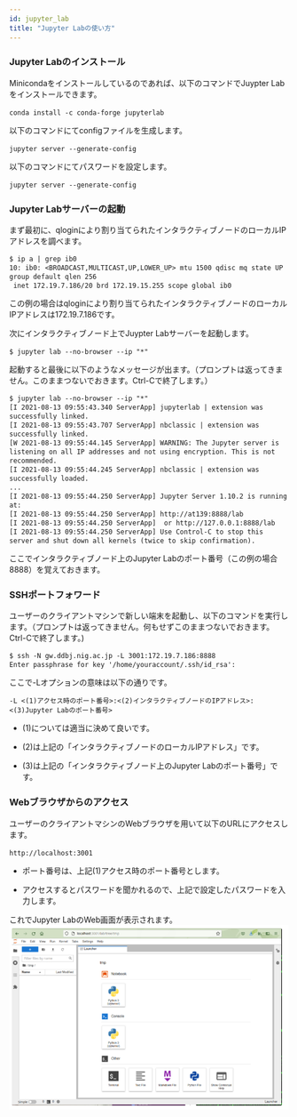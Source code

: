 ```yaml
---
id: jupyter_lab
title: "Jupyter Labの使い方"
---
```


### Jupyter Labのインストール

Minicondaをインストールしているのであれば、以下のコマンドでJuypter Labをインストールできます。

` conda install -c conda-forge jupyterlab `

以下のコマンドにてconfigファイルを生成します。

` jupyter server --generate-config `

以下のコマンドにてパスワードを設定します。

` jupyter server --generate-config `


### Jupyter Labサーバーの起動

まず最初に、qloginにより割り当てられたインタラクティブノードのローカルIPアドレスを調べます。

```
$ ip a | grep ib0 
10: ib0: <BROADCAST,MULTICAST,UP,LOWER_UP> mtu 1500 qdisc mq state UP group default qlen 256 
 inet 172.19.7.186/20 brd 172.19.15.255 scope global ib0
``` 

この例の場合はqloginにより割り当てられたインタラクティブノードのローカルIPアドレスは172.19.7.186です。
 
  
  
次にインタラクティブノード上でJuypter Labサーバーを起動します。

` $ jupyter lab --no-browser --ip "*" `

起動すると最後に以下のようなメッセージが出ます。（プロンプトは返ってきません。このままつないでおきます。Ctrl-Cで終了します。）

```
$ jupyter lab --no-browser --ip "*"
[I 2021-08-13 09:55:43.340 ServerApp] jupyterlab | extension was successfully linked.
[I 2021-08-13 09:55:43.707 ServerApp] nbclassic | extension was successfully linked.
[W 2021-08-13 09:55:44.145 ServerApp] WARNING: The Jupyter server is listening on all IP addresses and not using encryption. This is not recommended.
[I 2021-08-13 09:55:44.245 ServerApp] nbclassic | extension was successfully loaded.
...
[I 2021-08-13 09:55:44.250 ServerApp] Jupyter Server 1.10.2 is running at:
[I 2021-08-13 09:55:44.250 ServerApp] http://at139:8888/lab
[I 2021-08-13 09:55:44.250 ServerApp]  or http://127.0.0.1:8888/lab
[I 2021-08-13 09:55:44.250 ServerApp] Use Control-C to stop this server and shut down all kernels (twice to skip confirmation).

```

ここでインタラクティブノード上のJupyter Labのポート番号（この例の場合8888）を覚えておきます。


### SSHポートフォワード

ユーザーのクライアントマシンで新しい端末を起動し、以下のコマンドを実行します。（プロンプトは返ってきません。何もせずこのままつないでおきます。Ctrl-Cで終了します。)

```
$ ssh -N gw.ddbj.nig.ac.jp -L 3001:172.19.7.186:8888 
Enter passphrase for key '/home/youraccount/.ssh/id_rsa': 
```

ここで-Lオプションの意味は以下の通りです。

` -L <(1)アクセス時のポート番号>:<(2)インタラクティブノードのIPアドレス>:<(3)Jupyter Labのポート番号> `

- (1)については適当に決めて良いです。

- (2)は上記の「インタラクティブノードのローカルIPアドレス」です。

- (3)は上記の「インタラクティブノード上のJupyter Labのポート番号」です。


### Webブラウザからのアクセス

ユーザーのクライアントマシンのWebブラウザを用いて以下のURLにアクセスします。

` http://localhost:3001 `

- ポート番号は、上記(1)アクセス時のポート番号とします。

- アクセスするとパスワードを聞かれるので、上記で設定したパスワードを入力します。

 
 
これでJupyter LabのWeb画面が表示されます。
![figure](JupyterLab.PNG)

